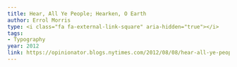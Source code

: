 ```yaml
---
title: Hear, All Ye People; Hearken, O Earth
author: Errol Morris
type: <i class="fa fa-external-link-square" aria-hidden="true"></i>
tags:
- Typography
year: 2012
link: https://opinionator.blogs.nytimes.com/2012/08/08/hear-all-ye-people-hearken-o-earth/?pagewanted=all
---
```

